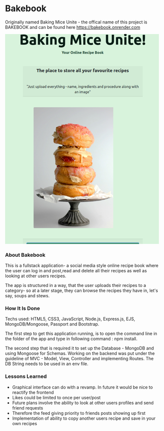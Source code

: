 # Bakebook
Originally named Baking Mice Unite - the offical name of this project is BAKEBOOK and can be found here https://bakebook.onrender.com

![Baking Mice Unite](./public/imgs/index.png)

### About Bakebook
This is a fullstack application- a social media style online recipe book where the user can log in and post,read and delete all their recipes as well as looking at other users recipes.

The app is structured in a way, that the user uploads their recipes to a category- so at a later stage, they can browse the recipes they have in, let's say, soups and stews.

### How It Is Done
Techs used: HTML5, CSS3, JavaScript, Node.js, Express.js, EJS, MongoDB/Mongoose, Passport and Bootstrap.

The first step to get this application running, is to open the command line in the folder of the app and type in following command : npm install.

The second step that is required it to set up the Database - MongoDB and using Mongoose for Schemas. Working on the backend was put under the guideline of MVC - Model, View, Controller and implementing Routes. The DB String needs to be used in an env file.


### Lessons Learned
- Graphical interface can do with a revamp. In future it would be nice to reactify the frontend
- Likes could be limited to once per user/post
- Future plans involve the ability to look at other users profiles and send friend requests
- Therefore the feed giving priority to friends posts showing up first
- Implementation of ability to copy another users recipe and save in your own recipes
